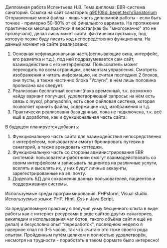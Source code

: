 Дипломная работа Ислентьева Н.В.
Тема диплома: EBR-система санаторий.
Ссылка на сайт санатория: [q90108di.beget.tech/Sanatorium](http://q90108di.beget.tech/Sanatorium)
Отправленные мной файлы - лишь часть дипломной работы - если быть точнее - примерно 50-60% от её финального варианта. 
На протяжении практически месяца практики я верстал(как бы "многозначно" это не прозвучало), делал лишь макет сайта, фактически пустышку, под которую позже буду писать код непосредственно функционала. 
На данный момент на сайте реализовано:
  1. Основная нефункциональная часть(всплывающие окна, интерфейс, его разметка и т.д.), под ней подразумевается сам сайт, взаимодействие с его интерфейсом. Пользователь может переходить по всем страницам, элементам управления. Смотреть изображения и читать информацию, не считая последних 2 блоков, они пусты, а также частично блока "Услуги", в нём лишь половина прописана как следует.
  2. Реализован бесплатный хостинг(пока временный, т.к. возможно найду вариант получше), удовлетворяющий запросы: на нём есть связь с mysql, phpmyadmin, есть своя файловая система, которая позволяет хранить файлы, содержащие код, изображения и т.д.
  3. Практически реализована база данных, пока не подключена, т.к. всё ещё в доработке, как и функциональная часть сайта.
     
В будущем планируется добавить:
  1. Функциональную часть сайта для взаимодействия непосредственно с интерфейсом, пользователи смогут бронировать путевки в санаторий, а также арендовать коттеджи.
  2. Функциональную часть со стороны администрирования EBR системой: пользователи-работники смогут взаимодействовать со своим интерфейсом и записывать пациентов на различные услуги, вселять и выселять их, у них будут личные аккаунты, зарегестрированные на эл. почту.
  3. Доделать БД для сохранения данных пользователей, пациентов и поддерживания системы.

Используемые среды программирования: PHPstorm, Visual studio.
Используемые языки: PHP, Html, Css и Java Script.

За преддипломную практику я получил уйму бесценного опыта в виде работы как с интернет ресурсами в виде сайтов других санаториев, википедии и использования чат ботов, такого объёма сайт я ещё не делал) и безусловно опыт "переработок", последнюю неделю я наверное спал по 3-5 часов, так что считаю это тоже своего рода опытом. Пройденным путём целиком и полностью удовлетворён, несмотря на трудности - поработать в таком формате было интересно!
